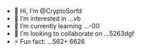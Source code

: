 - 👋 Hi, I’m @CryptoSorfd
- 👀 I’m interested in ...vb
- 🌱 I’m currently learning ...-00
- 💞️ I’m looking to collaborate on ...5263dgf
- ⚡ Fun fact: ...562+
6626
<!---652
CryptoSor/CryptoSor is a ✨ special ✨ repository because its `README.md` (this file) appears on your GitHub profile.
You can click the Preview link to take a look at your changes.
--->
